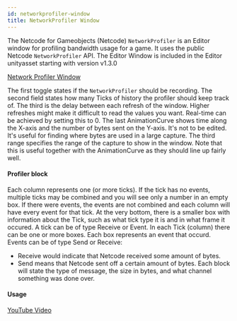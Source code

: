 ```yaml
---
id: networkprofiler-window
title: NetworkProfiler Window
---
```


The Netcode for Gameobjects (Netcode) `NetworkProfiler` is an Editor window for profiling bandwidth usage for a game. It uses the public Netcode `NetworkProfiler` API. The Editor Window is included in the Editor unityasset starting with version v1.3.0

[Network Profiler Window](https://i.imgur.com/VwTLPGB.png)

The first toggle states if the `NetworkProfiler` should be recording. The second field states how many Ticks of history the profiler should keep track of. The third is the delay between each refresh of the window. Higher refreshes might make it difficult to read the values you want. Real-time can be achieved by setting this to 0. The last AnimationCurve shows time along the X-axis and the number of bytes sent on the Y-axis. It's not to be edited. It's useful for finding where bytes are used in a large capture. The third range specifies the range of the capture to show in the window. Note that this is useful together with the AnimationCurve as they should line up fairly well.


#### Profiler block
Each column represents one (or more ticks). If the tick has no events, multiple ticks may be combined and you will see only a number in an empty box. If there were events, the events are not combined and each column will have every event for that tick. At the very bottom, there is a smaller box with information about the Tick, such as what tick type it is and in what frame it occured. A tick can be of type Receive or Event. In each Tick (column) there can be one or more boxes. Each box represents an event that occurd. Events can be of type Send or Receive:
 
- Receive would indicate that  Netcode received some amount of bytes. 
- Send means that Netcode sent off a certain amount of bytes. Each block will state the type of message, the size in bytes, and what channel something was done over.

#### Usage
[YouTube Video](https://youtu.be/-icRrZGg6r8)
